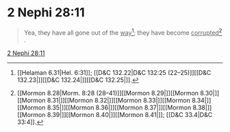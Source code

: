 # 2 Nephi 28:11

> Yea, they have all gone out of the <u>way</u>[^a]; they have become <u>corrupted</u>[^b] .

[2 Nephi 28:11](https://www.churchofjesuschrist.org/study/scriptures/bofm/2-ne/28?lang=eng&id=p11#p11)


[^a]: [[Helaman 6.31|Hel. 6:31]]; [[D&C 132.22|D&C 132:25 (22–25)]][[D&C 132.23|]][[D&C 132.24|]][[D&C 132.25|]].  
[^b]: [[Mormon 8.28|Morm. 8:28 (28–41)]][[Mormon 8.29|]][[Mormon 8.30|]][[Mormon 8.31|]][[Mormon 8.32|]][[Mormon 8.33|]][[Mormon 8.34|]][[Mormon 8.35|]][[Mormon 8.36|]][[Mormon 8.37|]][[Mormon 8.38|]][[Mormon 8.39|]][[Mormon 8.40|]][[Mormon 8.41|]]; [[D&C 33.4|D&C 33:4]].  

